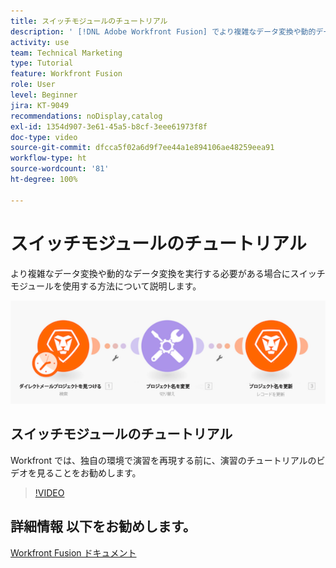 ```yaml
---
title: スイッチモジュールのチュートリアル
description: ' [!DNL Adobe Workfront Fusion] でより複雑なデータ変換や動的データ変換を実行する必要がある場合に、スイッチモジュールを使用する方法を説明します。'
activity: use
team: Technical Marketing
type: Tutorial
feature: Workfront Fusion
role: User
level: Beginner
jira: KT-9049
recommendations: noDisplay,catalog
exl-id: 1354d907-3e61-45a5-b8cf-3eee61973f8f
doc-type: video
source-git-commit: dfcca5f02a6d9f7ee44a1e894106ae48259eea91
workflow-type: ht
source-wordcount: '81'
ht-degree: 100%

---
```


# スイッチモジュールのチュートリアル

より複雑なデータ変換や動的なデータ変換を実行する必要がある場合にスイッチモジュールを使用する方法について説明します。

![スイッチモジュールを使用した画像](assets/beyond-basic-modules-4.png)

## スイッチモジュールのチュートリアル

Workfront では、独自の環境で演習を再現する前に、演習のチュートリアルのビデオを見ることをお勧めします。

>[!VIDEO](https://video.tv.adobe.com/v/335290/?quality=12&learn=on&enablevpops)



## 詳細情報 以下をお勧めします。

[Workfront Fusion ドキュメント](https://experienceleague.adobe.com/ja/docs/workfront-fusion/using/get-started-with-fusion/understand-workfront-fusion/workfront-fusion-overview)
